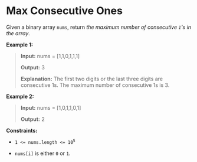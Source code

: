 # Max Consecutive Ones

Given a binary array <code>nums</code>, return *the maximum number of consecutive *<code>1</code>*'s in the array*.


**Example 1:**
>
> **Input:** nums = [1,1,0,1,1,1]
>
> **Output:** 3
>
> **Explanation:** The first two digits or the last three digits are consecutive 1s. The maximum number of consecutive 1s is 3.

**Example 2:**
>
> **Input:** nums = [1,0,1,1,0,1]
>
> **Output:** 2


**Constraints:**

- <code>1 &lt;= nums.length &lt;= 10<sup>5</sup></code>

- <code>nums[i]</code> is either <code>0</code> or <code>1</code>.
